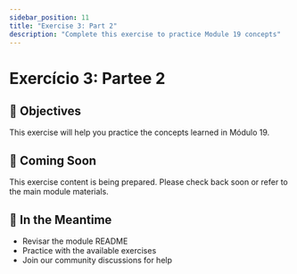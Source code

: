 ```yaml
---
sidebar_position: 11
title: "Exercise 3: Part 2"
description: "Complete this exercise to practice Module 19 concepts"
---
```


# Exercício 3: Partee 2

## 🎯 Objectives

This exercise will help you practice the concepts learned in Módulo 19.

## 📝 Coming Soon

This exercise content is being prepared. Please check back soon or refer to the main module materials.

## 🚀 In the Meantime

- Revisar the module README
- Practice with the available exercises
- Join our community discussions for help
